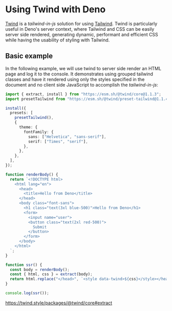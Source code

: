 # Using Twind with Deno

[Twind](https://twind.style/) is a _tailwind-in-js_ solution for using
[Tailwind](https://tailwindcss.com/). Twind is particularly useful in Deno's
server context, where Tailwind and CSS can be easily server side rendered,
generating dynamic, performant and efficient CSS while having the usability of
styling with Tailwind.

## Basic example

In the following example, we will use twind to server side render an HTML page
and log it to the console. It demonstrates using grouped tailwind classes and
have it rendered using only the styles specified in the document and no client
side JavaScript to accomplish the _tailwind-in-js_:

```ts
import { extract, install } from "https://esm.sh/@twind/core@1.1.3";
import presetTailwind from "https://esm.sh/@twind/preset-tailwind@1.1.4";

install({
  presets: [
    presetTailwind(),
    {
      theme: {
        fontFamily: {
          sans: ["Helvetica", "sans-serif"],
          serif: ["Times", "serif"],
        },
      },
    },
  ],
});

function renderBody() {
  return `<!DOCTYPE html>
    <html lang="en">
      <head>
        <title>Hello from Deno</title>
      </head>
      <body class="font-sans">
        <h1 class="text(3xl blue-500)">Hello from Deno</h1>
        <form>
          <input name="user">
          <button class="text(2xl red-500)">
            Submit
          </button>
        </form>
      </body>
    </html>
  `;
}

function ssr() {
  const body = renderBody();
  const { html, css } = extract(body);
  return html.replace("</head>", `<style data-twind>${css}</style></head>`);
}

console.log(ssr());
```

https://twind.style/packages/@twind/core#extract
